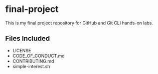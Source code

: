 # final-project
This is my final project repository for GitHub and Git CLI hands-on labs.

## Files Included
- LICENSE
- CODE_OF_CONDUCT.md
- CONTRIBUTING.md
- simple-interest.sh
